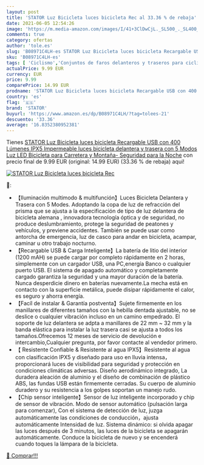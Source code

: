 ```yaml
---
layout: post
title: 'STATOR Luz Bicicleta luces bicicleta Rec al 33.36 % de rebaja'
date: 2021-06-05 12:54:26
image: 'https://m.media-amazon.com/images/I/41+3ClDwCjL._SL500_._SL400_.jpg'
comments: true
category: ofertas
author: 'tole.es'
slug: 'B08971C4LH-es STATOR Luz Bicicleta luces bicicleta Recargable USB con...'
sku: 'B08971C4LH-es'
tags: [ 'Ciclismo','Conjuntos de faros delanteros y traseros para ciclismo','Deportes y aire libre','Luces y reflectores de ciclismo','Ropa y equipo para deportes','bicicleta','stator', ]
actualPrice: 9.99 EUR
currency: EUR
price: 9.99
comparePrice: 14.99 EUR
prodname: 'STATOR Luz Bicicleta luces bicicleta Recargable USB con 400 Lúmenes IPX5 Impermeable luces bicicleta delantera y trasera con 5 Modos Luz LED Bicicleta para Carretera y Montaña- Seguridad para la Noche'
country: 'es'
flag: '🇪🇸'
brand: 'STATOR'
buyurl: 'https://www.amazon.es/dp/B08971C4LH/?tag=tolees-21'
descuento: '33.36'
average: '16.8352380952381'
---
```


Tienes [STATOR Luz Bicicleta luces bicicleta Recargable USB con 400 Lúmenes IPX5 Impermeable luces bicicleta delantera y trasera con 5 Modos Luz LED Bicicleta para Carretera y Montaña- Seguridad para la Noche](https://www.amazon.es/dp/B08971C4LH/?tag=tolees-21) con precio final de  9.99 EUR (original: 14.99 EUR) (33.36 %  de rebaja) aqui!

[![STATOR Luz Bicicleta luces bicicleta Rec](https://m.media-amazon.com/images/I/41+3ClDwCjL._SL500_._SL400_.jpg)](https://www.amazon.es/dp/B08971C4LH/?tag=tolees-21)

🔎:

- 【Iluminación multimodo & multifunción】Luces Bicicleta Delantera y Trasera con 5 Modes. Adoptando la copa de luz de refracción del prisma que se ajusta a la especificación de tipo de luz delantera de bicicleta alemana , innovadora tecnología óptica y de seguridad, no produce deslumbramiento, protege la seguridad de peatones y vehículos, y previene accidentes. También se puede usar como antorcha de emergencia, luz de casco para andar en bicicleta, acampar, caminar u otro trabajo nocturno.
- 【Recargable USB & Carga Inteligente】La batería de litio del interior (1200 mAH) se puede cargar por completo rápidamente en 2 horas, simplemente con un cargador USB, una PC,energía Banco o cualquier puerto USB. El sistema de apagado automático y completamente cargado garantiza la seguridad y una mayor duración de la batería. Nunca desperdicie dinero en baterías nuevamente.La mecha está en contacto con la superficie metálica, puede disipar rápidamente el calor, es seguro y ahorra energía.
- 【Facíl de instalar & Garantía postventa】Sujete firmemente en los manillares de diferentes tamaños con la hebilla dentada ajustable, no se deslice o cualquier vibración incluso en un camino empedrado. El soporte de luz delantera se adpta a manillares de 22 mm ~ 32 mm y la banda elástica para instalar la luz trasera casi se ajusta a todos los tamaños.Ofrecemos 12 meses de servicio de devolución e intercambio,Cualquier pregunta, por favor contacte al vendedor primero.
- 【 Resistente Confiable & Resistente al agua IPX5】Resistente al agua con clasificación IPX5 y diseñado para uso en lluvia intensa，proporcionará luces de visibilidad para seguridad y protección en condiciones climáticas adversas. Diseño aerodinámico integrado, La duradera aleación de aluminio y el diseño de combinación de plástico ABS, las fundas USB están firmemente cerradas. Su cuerpo de aluminio duradero y su resistencia a los golpes soportan un manejo rudo.
- 【Chip sensor inteligente】Sensor de luz inteligente incorporado y chip de sensor de vibración. Modo de sensor automático (pulsación larga para comenzar), Con el sistema de detección de luz, juzga automáticamente las condiciones de conducción，ajusta automáticamente Intensidad de luz. Sistema dinámico: si olvida apagar las luces después de 3 minutos, las luces de la bicicleta se apagarán automáticamente. Conduce la bicicleta de nuevo y se encenderá cuando toques la lámpara de la bicicleta.

[🛒 Comprar!!!](https://www.amazon.es/dp/B08971C4LH/?tag=tolees-21)
